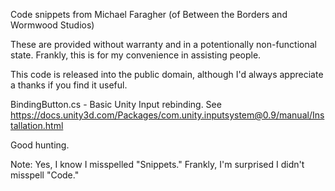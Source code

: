 Code snippets from Michael Faragher (of Between the Borders and Wormwood Studios)

These are provided without warranty and in a potentionally non-functional state. Frankly, this is for my convenience in assisting people.

This code is released into the public domain, although I'd always appreciate a thanks if you find it useful.

BindingButton.cs - Basic Unity Input rebinding. See https://docs.unity3d.com/Packages/com.unity.inputsystem@0.9/manual/Installation.html

Good hunting.

Note: Yes, I know I misspelled "Snippets." Frankly, I'm surprised I didn't misspell "Code."

